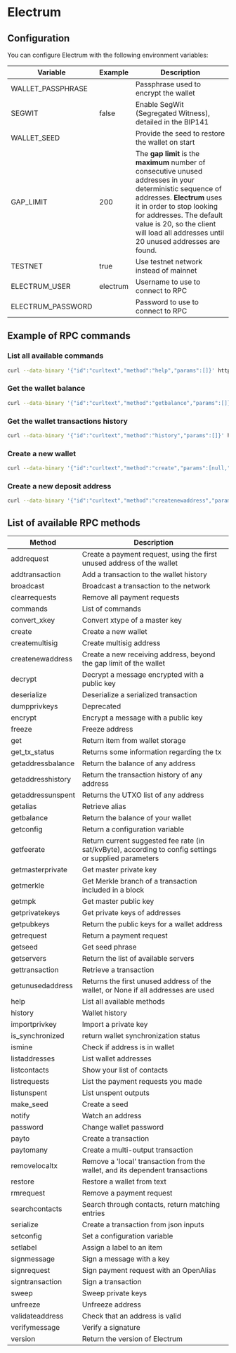 # Electrum

## Configuration

You can configure Electrum with the following environment variables:

| Variable          | Example  | Description                                                  |
| ----------------- | -------- | ------------------------------------------------------------ |
| WALLET_PASSPHRASE |          | Passphrase used to encrypt the wallet                        |
| SEGWIT            | false    | Enable SegWit (Segregated Witness), detailed in the BIP141   |
| WALLET_SEED       |          | Provide the seed to restore the wallet on start              |
| GAP_LIMIT         | 200      | The **gap limit** is the **maximum** number of consecutive unused addresses in your deterministic sequence of addresses. **Electrum** uses it in order to stop looking for addresses. The default value is 20, so the client will load all addresses until 20 unused addresses are found. |
| TESTNET           | true     | Use testnet network instead of mainnet                       |
| ELECTRUM_USER     | electrum | Username to use to connect to RPC                            |
| ELECTRUM_PASSWORD |          | Password to use to connect to RPC                            |

## Example of RPC commands

### List all available commands
```bash
curl --data-binary '{"id":"curltext","method":"help","params":[]}' http://${ELECTRUM_USER}:${ELECTRUM_PASSWORD}@127.0.0.1:7000
```

### Get the wallet balance
```bash
curl --data-binary '{"id":"curltext","method":"getbalance","params":[]}' http://${ELECTRUM_USER}:${ELECTRUM_PASSWORD}@127.0.0.1:7000
```

### Get the wallet transactions history
```bash
curl --data-binary '{"id":"curltext","method":"history","params":[]}' http://${ELECTRUM_USER}:${ELECTRUM_PASSWORD}@127.0.0.1:7000
```

### Create a new wallet
```bash
curl --data-binary '{"id":"curltext","method":"create","params":[null,"YourSecurePassphrase",true]}' http://${ELECTRUM_USER}:${ELECTRUM_PASSWORD}@127.0.0.1:7000
```

### Create a new deposit address
```bash
curl --data-binary '{"id":"curltext","method":"createnewaddress","params":[]}' http://${ELECTRUM_USER}:${ELECTRUM_PASSWORD}@127.0.0.1:7000
```

## List of available RPC methods

| Method            | Description                                            |
| ----------------- | ------------------------------------------------------ |
| addrequest        | Create a payment request, using the first unused address of the wallet |
| addtransaction    | Add a transaction to the wallet history                |
| broadcast         | Broadcast a transaction to the network                 |
| clearrequests     | Remove all payment requests                            |
| commands          | List of commands                                       |
| convert_xkey      | Convert xtype of a master key                          |
| create            | Create a new wallet                                    |
| createmultisig    | Create multisig address                                |
| createnewaddress  | Create a new receiving address, beyond the gap limit of the wallet |
| decrypt           | Decrypt a message encrypted with a public key          |
| deserialize       | Deserialize a serialized transaction                   |
| dumpprivkeys      | Deprecated                                             |
| encrypt           | Encrypt a message with a public key                    |
| freeze            | Freeze address                                         |
| get               | Return item from wallet storage                        |
| get_tx_status     | Returns some information regarding the tx              |
| getaddressbalance | Return the balance of any address                      |
| getaddresshistory | Return the transaction history of any address          |
| getaddressunspent | Returns the UTXO list of any address                   |
| getalias          | Retrieve alias                                         |
| getbalance        | Return the balance of your wallet                      |
| getconfig         | Return a configuration variable                        |
| getfeerate        | Return current suggested fee rate (in sat/kvByte), according to config settings or supplied parameters |
| getmasterprivate  | Get master private key                                 |
| getmerkle         | Get Merkle branch of a transaction included in a block |
| getmpk            | Get master public key                                  |
| getprivatekeys    | Get private keys of addresses                          |
| getpubkeys        | Return the public keys for a wallet address            |
| getrequest        | Return a payment request                               |
| getseed           | Get seed phrase                                        |
| getservers        | Return the list of available servers                   |
| gettransaction    | Retrieve a transaction                                 |
| getunusedaddress  | Returns the first unused address of the wallet, or None if all addresses are used |
| help              | List all available methods                             |
| history           | Wallet history                                         |
| importprivkey     | Import a private key                                   |
| is_synchronized   | return wallet synchronization status                   |
| ismine            | Check if address is in wallet                          |
| listaddresses     | List wallet addresses                                  |
| listcontacts      | Show your list of contacts                             |
| listrequests      | List the payment requests you made                     |
| listunspent       | List unspent outputs                                   |
| make_seed         | Create a seed                                          |
| notify            | Watch an address                                       |
| password          | Change wallet password                                 |
| payto             | Create a transaction                                   |
| paytomany         | Create a multi-output transaction                      |
| removelocaltx     | Remove a 'local' transaction from the wallet, and its dependent transactions |
| restore           | Restore a wallet from text                             |
| rmrequest         | Remove a payment request                               |
| searchcontacts    | Search through contacts, return matching entries       |
| serialize         | Create a transaction from json inputs                  |
| setconfig         | Set a configuration variable                           |
| setlabel          | Assign a label to an item                              |
| signmessage       | Sign a message with a key                              |
| signrequest       | Sign payment request with an OpenAlias                 |
| signtransaction   | Sign a transaction                                     |
| sweep             | Sweep private keys                                     |
| unfreeze          | Unfreeze address                                       |
| validateaddress   | Check that an address is valid                         |
| verifymessage     | Verify a signature                                     |
| version           | Return the version of Electrum                         |
